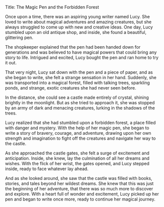 Title: The Magic Pen and the Forbidden Forest

Once upon a time, there was an aspiring young writer named Lucy. She loved to write about magical adventures and amazing creatures, but she always struggled to come up with new and creative ideas. One day, Lucy stumbled upon an old antique shop, and inside, she found a beautiful, glittering pen.

The shopkeeper explained that the pen had been handed down for generations and was believed to have magical powers that could bring any story to life. Intrigued and excited, Lucy bought the pen and ran home to try it out.

That very night, Lucy sat down with the pen and a piece of paper, and as she began to write, she felt a strange sensation in her hand. Suddenly, she was transported into a magical forest, filled with talking trees, sparkling ponds, and strange, exotic creatures she had never seen before.

In the distance, she could see a castle made entirely of crystal, shining brightly in the moonlight. But as she tried to approach it, she was stopped by an army of dark and menacing creatures, lurking in the shadows of the trees.

Lucy realized that she had stumbled upon a forbidden forest, a place filled with danger and mystery. With the help of her magic pen, she began to write a story of bravery, courage, and adventure, drawing upon her own strength and imagination to fight off the creatures and navigate her way to the castle.

As she approached the castle gates, she felt a surge of excitement and anticipation. Inside, she knew, lay the culmination of all her dreams and wishes. With the flick of her wrist, the gates opened, and Lucy stepped inside, ready to face whatever lay ahead.

And as she looked around, she saw that the castle was filled with books, stories, and tales beyond her wildest dreams. She knew that this was just the beginning of her adventure, that there was so much more to discover and explore. With a heart full of wonder and excitement, Lucy picked up her pen and began to write once more, ready to continue her magical journey.